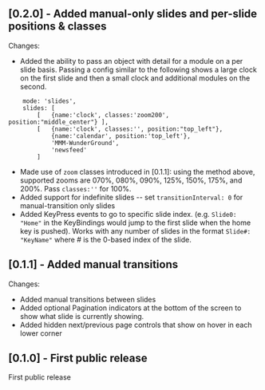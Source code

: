 ## [0.2.0] - Added manual-only slides and per-slide positions & classes

Changes:

* Added the ability to pass an object with detail for a module on a per slide basis.  Passing a config similar to the following shows a large clock on the first slide and then a small clock and additional modules on the second.
```
    mode: 'slides',
    slides: [
        [   {name:'clock', classes:'zoom200', position:"middle_center"} ],
        [   {name:'clock', classes:'', position:"top_left"}, 
            {name:'calendar', position:'top_left'}, 
            'MMM-WunderGround', 
            'newsfeed'
        ]
```
* Made use of `zoom` classes introduced in [0.1.1]: using the method above, supported zooms are 070%, 080%, 090%, 125%, 150%, 175%, and 200%. Pass `classes:''` for 100%.
* Added support for indefinite slides -- set `transitionInterval: 0` for manual-transition only slides
* Added KeyPress events to go to specific slide index. (e.g. `Slide0: "Home"` in the KeyBindings would jump to the first slide when the home key is pushed). Works with any number of slides in the format `Slide#: "KeyName"` where # is the 0-based index of the slide.

## [0.1.1] - Added manual transitions

Changes:

* Added manual transitions between slides
* Added optional Pagination indicators at the bottom of the screen to show what slide is currently showing.
* Added hidden next/previous page controls that show on hover in each lower corner

## [0.1.0] - First public release

First public release
